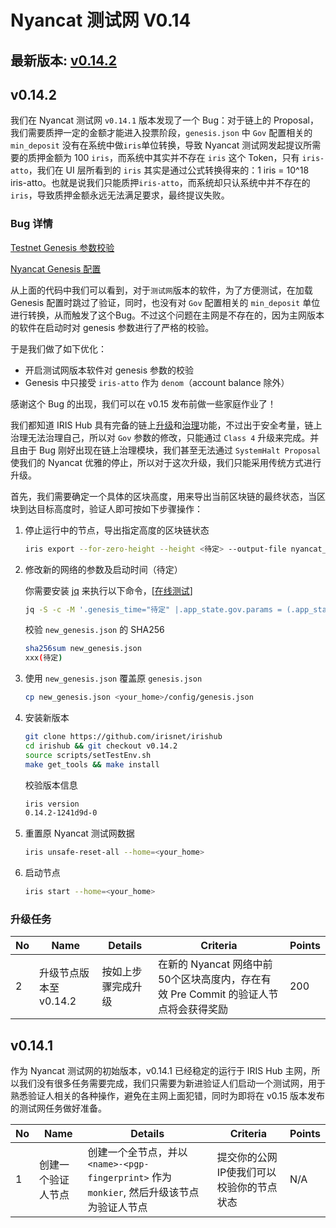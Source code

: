 # Nyancat 测试网 V0.14

## 最新版本: [v0.14.2](https://github.com/irisnet/irishub/releases/tag/v0.14.2)

## v0.14.2

我们在 Nyancat 测试网 `v0.14.1` 版本发现了一个 Bug：对于链上的 Proposal，我们需要质押一定的金额才能进入投票阶段，`genesis.json` 中 `Gov` 配置相关的 `min_deposit` 没有在系统中做`iris`单位转换，导致 Nyancat 测试网发起提议所需要的质押金额为 100 `iris`，而系统中其实并不存在 `iris` 这个 Token，只有 `iris-atto`，我们在 UI 层所看到的 `iris` 其实是通过公式转换得来的：1 iris = 10^18 iris-atto。也就是说我们只能质押`iris-atto`，而系统却只认系统中并不存在的 `iris`，导致质押金额永远无法满足要求，最终提议失败。

### Bug 详情

[Testnet Genesis 参数校验](https://github.com/irisnet/irishub/blob/v0.14.1/modules/gov/params.go#L362)

[Nyancat Genesis 配置](../config/genesis.json#L90)

从上面的代码中我们可以看到，对于`测试网`版本的软件，为了方便测试，在加载 Genesis 配置时跳过了验证，同时，也没有对 `Gov` 配置相关的 `min_deposit` 单位进行转换，从而触发了这个Bug。不过这个问题在主网是不存在的，因为主网版本的软件在启动时对 genesis 参数进行了严格的校验。

于是我们做了如下优化：

- 开启测试网版本软件对 genesis 参数的校验
- Genesis 中只接受 `iris-atto` 作为 `denom`（account balance 除外）

感谢这个 Bug 的出现，我们可以在 v0.15 发布前做一些家庭作业了！

我们都知道 IRIS Hub 具有完备的链上[升级](https://www.irisnet.org/docs/zh/features/upgrade.html)和[治理](https://www.irisnet.org/docs/zh/features/governance.html)功能，不过出于安全考量，链上治理无法治理自己，所以对 `Gov` 参数的修改，只能通过 `Class 4` 升级来完成。并且由于 Bug 刚好出现在链上治理模块，我们甚至无法通过 `SystemHalt Proposal` 使我们的 Nyancat 优雅的停止，所以对于这次升级，我们只能采用传统方式进行升级。

首先，我们需要确定一个具体的区块高度，用来导出当前区块链的最终状态，当区块到达目标高度时，验证人即可按如下步骤操作：

1. 停止运行中的节点，导出指定高度的区块链状态

    ```bash
    iris export --for-zero-height --height <待定> --output-file nyancat_export.json
    ```

2. 修改新的网络的参数及启动时间（待定）

    你需要安装 [jq](https://stedolan.github.io/jq/) 来执行以下命令，[[在线测试](https://jqplay.org/s/9QSR4xq_TX)]

    ```bash
    jq -S -c -M '.genesis_time="待定" |.app_state.gov.params = (.app_state.gov.params | .critical_min_deposit[0] = {"denom": "iris-atto", "amount": "100000000000000000000"}|.important_min_deposit[0] = {"denom": "iris-atto", "amount": "100000000000000000000"}|.normal_min_deposit[0] = {"denom": "iris-atto", "amount": "50000000000000000000"})' nyancat_export.json > new_genesis.json
    ```

    校验 `new_genesis.json` 的 SHA256

    ```bash
    sha256sum new_genesis.json
    xxx(待定)
    ```

3. 使用 `new_genesis.json` 覆盖原 `genesis.json`

    ```bash
    cp new_genesis.json <your_home>/config/genesis.json
    ```

4. 安装新版本

    ```bash
    git clone https://github.com/irisnet/irishub
    cd irishub && git checkout v0.14.2
    source scripts/setTestEnv.sh
    make get_tools && make install
    ```

    校验版本信息

    ```bash
    iris version
    0.14.2-1241d9d-0
    ```

5. 重置原 Nyancat 测试网数据

    ```bash
    iris unsafe-reset-all --home=<your_home>
    ```

6. 启动节点

    ```bash
    iris start --home=<your_home>
    ```

### 升级任务

| No   | Name                                           | Details                                                      | Criteria                                                     | Points |
| ---- | ---------------------------------------------- | ------------------------------------------------------------ | ------------------------------------------------------------ | ------ |
| 2    | 升级节点版本至 v0.14.2 | 按如上步骤完成升级  | 在新的 Nyancat 网络中前50个区块高度内，存在有效 Pre Commit 的验证人节点将会获得奖励| 200    |

## v0.14.1

作为 Nyancat 测试网的初始版本，v0.14.1 已经稳定的运行于 IRIS Hub 主网，所以我们没有很多任务需要完成，我们只需要为新进验证人们启动一个测试网，用于熟悉验证人相关的各种操作，避免在主网上面犯错，同时为即将在 v0.15 版本发布的测试网任务做好准备。

| No   | Name                                           | Details                                                      | Criteria                                                     | Points |
| ---- | ---------------------------------------------- | ------------------------------------------------------------ | ------------------------------------------------------------ | ------ |
| 1    | 创建一个验证人节点                                | 创建一个全节点，并以 `<name>-<pgp-fingerprint>` 作为 `monkier`, 然后升级该节点为验证人节点 | 提交你的公网IP使我们可以校验你的节点状态      | N/A    |
